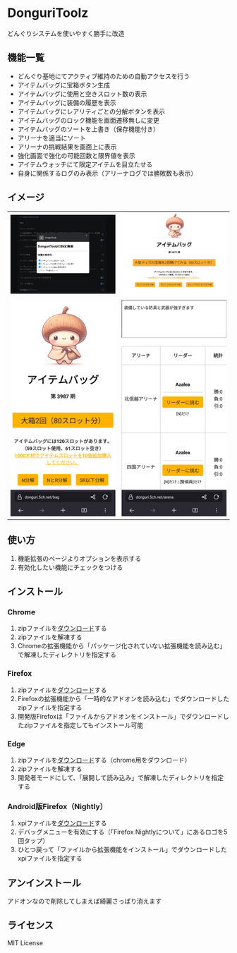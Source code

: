 # DonguriToolz
どんぐりシステムを使いやすく勝手に改造

## 機能一覧
- どんぐり基地にてアクティブ維持のための自動アクセスを行う
- アイテムバッグに宝箱ボタン生成
- アイテムバッグに使用と空きスロット数の表示
- アイテムバッグに装備の履歴を表示
- アイテムバッグにレアリティごとの分解ボタンを表示
- アイテムバッグのロック機能を画面遷移無しに変更
- アイテムバッグのソートを上書き（保存機能付き）
- アリーナを適当にソート
- アリーナの挑戦結果を画面上に表示
- 強化画面で強化の可能回数と限界値を表示
- アイテムウォッチにて限定アイテムを目立たせる
- 自身に関係するログのみ表示（アリーナログでは勝敗数も表示）

## イメージ
<table>
<tr>
<td><img src="doc/images/options.png" width="240px" title="v0.5.0のオプション画面">
<td><img src="doc/images/v0.8_bag.png" width="240px" title="v0.8.0のアイテムバッグ画面">
</tr><tr>
<td><img src="doc/images/v0.9_a_bag.png" width="240px" title="v0.9.0のAndroid版アイテムバッグ画面">
<td><img src="doc/images/v0.9_a_arena.png" width="240px" title="v0.9.0のAndroid版アリーナ画面">
</tr>
</table>

## 使い方
1. 機能拡張のページよりオプションを表示する
2. 有効化したい機能にチェックをつける

## インストール
### Chrome
1. zipファイルを[ダウンロード](https://github.com/makoto-san-study/DonguriToolz/releases)する
2. zipファイルを解凍する
3. Chromeの拡張機能から「パッケージ化されていない拡張機能を読み込む」で解凍したディレクトリを指定する
### Firefox
1. zipファイルを[ダウンロード](https://github.com/makoto-san-study/DonguriToolz/releases)する
2. Firefoxの拡張機能から「一時的なアドオンを読み込む」でダウンロードしたzipファイルを指定する
3. 開発版Firefoxは「ファイルからアドオンをインストール」でダウンロードしたzipファイルを指定してもインストール可能
### Edge
1. zipファイルを[ダウンロード](https://github.com/makoto-san-study/DonguriToolz/releases)する（chrome用をダウンロード）
2. zipファイルを解凍する
3. 開発者モードにして、「展開して読み込み」で解凍したディレクトリを指定する
### Android版Firefox（Nightly）
1. xpiファイルを[ダウンロード](https://github.com/makoto-san-study/DonguriToolz/releases)する
2. デバッグメニューを有効にする（「Firefox Nightlyについて」にあるロゴを5回タップ）
3. ひとつ戻って「ファイルから拡張機能をインストール」でダウンロードしたxpiファイルを指定する

## アンインストール
アドオンなので削除してしまえば綺麗さっぱり消えます

## ライセンス
MIT License

